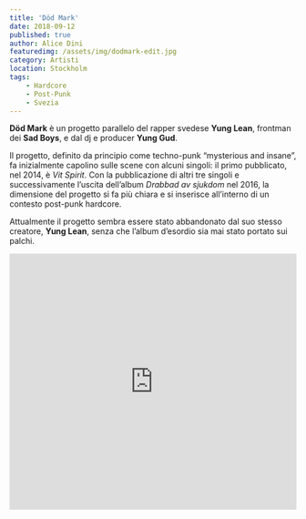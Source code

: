 ```yaml
---
title: 'Död Mark'
date: 2018-09-12
published: true
author: Alice Dini
featuredimg: /assets/img/dodmark-edit.jpg
category: Artisti
location: Stockholm
tags:
    - Hardcore
    - Post-Punk
    - Svezia
---
```

**Död Mark** è un progetto parallelo del rapper svedese **Yung Lean**, frontman dei **Sad Boys**, e dal dj e producer **Yung Gud**.

Il progetto, definito da principio come techno-punk “mysterious and insane”, fa inizialmente capolino sulle scene con alcuni singoli: il primo pubblicato, nel 2014, è *Vit Spirit*. Con la pubblicazione di altri tre singoli e successivamente l’uscita dell’album *Drabbad av sjukdom* nel 2016, la dimensione del progetto si fa più chiara e si inserisce all’interno di un contesto post-punk hardcore.

Attualmente il progetto sembra essere stato abbandonato dal suo stesso creatore, **Yung Lean**, senza che l’album d’esordio sia mai stato portato sui palchi.

<iframe frameborder="no" height="450" scrolling="no" src="http://w.soundcloud.com/player/?url=http%3A//api.soundcloud.com/playlists/629114448&color=%23262639&auto_play=false&hide_related=false&show_comments=true&show_user=true&show_reposts=false&show_teaser=true&visual=true" width="100%"></iframe>
